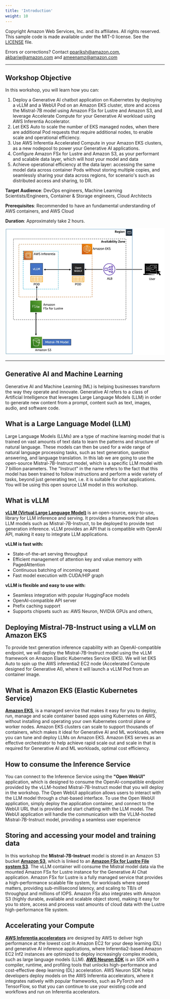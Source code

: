 ```yaml
---
title: 'Introduction'
weight: 10
---
```


Copyright Amazon Web Services, Inc. and its affiliates. All rights reserved. This sample code is made available under the MIT-0 license. See the [LICENSE](./LICENSE.en.md) file.

Errors or corrections? Contact ppariksh@amazon.com, akbariw@amazon.com and ameenamz@amazon.com

-------------------------------------------------------------
## Workshop Objective
In this workshop, you will learn how you can:
1. Deploy a Generative AI chatbot application on Kubernetes by deploying a vLLM and a WebUI Pod on an Amazon EKS cluster, store and access the Mistral-7B model using Amazon FSx for Lustre and  Amazon S3, and leverage Accelerate Compute for your Generative AI workload using AWS Inferentia Accelerator.
2. Let EKS Auto to scale the number of EKS managed nodes, when there are additional Pod requests that require additional nodes, to enable scale and operational efficiency.
3. Use AWS Inferentia Accelerated Compute in your Amazon EKS clusters, as a new nodepool to power your Generative AI applications.
4. Configure Amazon FSx for Lustre and Amazon S3, as your performant and scalable data layer, which will host your model and data
5. Achieve operational efficiency at the data layer: accessing the same model data across container Pods without storing multiple copies, and seamlessly sharing your data across regions, for scenario's such as distributed access and sharing, to DR.



****Target Audience****: DevOps engineers, Machine Learning Scientists/Engineers, Container & Storage engineers, Cloud Architects

****Prerequisites****: Recommended to have an fundamental understanding of AWS containers, and AWS Cloud

****Duration****: Approximately take 2 hours.

![lab-image](/static/images/lab-image.png)

-----

## Generative AI and Machine Learning
Generative AI and Machine Learning (ML) is helping businesses transform the way they operate and innovate. Generative AI refers to a class of Artificial Intelligence that leverages Large Language Models (LLM) in order to generate new content from a prompt, content such as text, images, audio, and software code.

## What is a Large Language Model (LLM)
Large Language Models (LLMs) are a type of machine learning model that is trained on vast amounts of text data to learn the patterns and structure of natural language. These models can then be used for a wide range of natural language processing tasks, such as text generation, question answering, and language translation. In this lab we are going to use the open-source Mistral-7B-Instruct model, which is a specific LLM model with 7 billion parameters. The "Instruct" in the name refers to the fact that this model has been trained to follow instructions and perform a wide variety of tasks, beyond just generating text, i.e. it is suitable for chat applications. You will be using this open source LLM model in this workshop.


## What is vLLM
[**vLLM (Virtual Large Language Model)**](https://github.com/vllm-project/vllm) is an open-source, easy-to-use, library for LLM inference and serving. It provides a framework that allows LLM models such as Mistral-7B-Instruct, to be deployed to provide text generation inference. vLLM provides an API that is compatible with OpenAI API, making it easy to integrate LLM applications.

**vLLM is fast with:**
- State-of-the-art serving throughput
- Efficient management of attention key and value memory with PagedAttention
- Continuous batching of incoming request
- Fast model execution with CUDA/HIP graph

**vLLM is flexible and easy to use with:**
- Seamless integration with popular HuggingFace models
- OpenAI-compatible API server
- Prefix caching support
- Supports chipsets such as: AWS Neuron, NVIDIA GPUs and others,

## Deploying Mistral-7B-Instruct using a vLLM on Amazon EKS
To provide text generation inference capability with an OpenAI-compatible endpoint, we will deploy the Mistral-7B-Instruct model using the vLLM framework on Amazon Elastic Kubernetes Service (EKS). We will let EKS Auto to spin up the AWS inferentia2 EC2 node (Accelerated Compute designed for Generative AI), where it will launch a vLLM Pod from an container image.

## What is Amazon EKS (Elastic Kubernetes Service)
[**Amazon EKS**](https://aws.amazon.com/eks/), is a managed service that makes it easy for you to deploy, run, manage and scale container based apps using Kubernetes on AWS, without installing and operating your own Kubernetes control plane or worker nodes. Amazon EKS clusters can scale to support thousands of containers, which makes it ideal for Generative AI and ML workloads, where you can tune and deploy LLMs on Amazon EKS. Amazon EKS serves as an effective orchestrator to help achieve rapid scale out and scale in that is required for Generative AI and ML workloads, optimal cost efficiency.

## How to consume the Inference Service
You can connect to the Inference Service using the **"Open WebUI"** application, which is designed to consume the OpenAI-compatible endpoint provided by the vLLM-hosted Mistral-7B-Instruct model that you will deploy in the workshop. The Open WebUI application allows users to interact with the LLM model through a chat-based interface. To use the Open WebUI application, simply deploy the application container, and connect to the WebUI URL that is provided and start chatting with the LLM model. The WebUI application will handle the communication with the VLLM-hosted Mistral-7B-Instruct model, providing a seamless user experience


## Storing and accessing your model and training data
In this workshop the **Mistral-7B-Instruct** model is stored in an Amazon S3 bucket [**Amazon S3**](https://aws.amazon.com/s3/), which is linked to an  [**Amazon FSx for Lustre File system S3**](https://aws.amazon.com/fsx/lustre/). The vLLM container will consume the Mistral model data via the mounted Amazon FSx for Lustre instance for the Generative AI Chat application. Amazon FSx for Lustre is a fully managed service that provides a high-performance scalable file system, for workloads where speed matters, providing sub-millisecond latency, and scaling to TB/s of throughput and millions of IOPS. Amazon FSx also integrates with Amazon S3 (highly durable, available and scalable object store), making it easy for you to store, access and process vast amounts of cloud data with the Lustre high-performance file system.

## Accelerating your Compute
 [**AWS Inferentia accelerators**](https://aws.amazon.com/machine-learning/inferentia/) are designed by AWS to deliver high performance at the lowest cost in Amazon EC2 for your deep learning (DL) and generative AI inference applications, where Inferentia2-based Amazon EC2 Inf2 instances are optimized to deploy increasingly complex models, such as large language models (LLM). [**AWS Neuron SDK**](https://aws.amazon.com/machine-learning/neuron/) is an SDK with a compiler, runtime, and profiling tools that unlocks high-performance and cost-effective deep learning (DL) acceleration. AWS Neuron SDK helps developers deploy models on the AWS Inferentia accelerators, where it integrates natively with popular frameworks, such as PyTorch and TensorFlow, so that you can continue to use your existing code and workflows and run on Inferentia accelerators.

